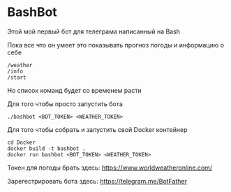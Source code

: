 # BashBot

Этой мой первый бот для телеграма написанный на Bash

Пока все что он умеет это показывать прогноз погоды и информацию о себе

```
/weather
/info
/start
```

Но список команд будет со временем расти

Для того чтобы просто запустить бота

```
./bashbot <BOT_TOKEN> <WEATHER_TOKEN>
```

Для того чтобы собрать и запустить свой Docker контейнер

```
cd Docker
docker build -t bashbot .
docker run bashbot <BOT_TOKEN> <WEATHER_TOKEN>
```


Токен для погоды брать здесь: https://www.worldweatheronline.com/

Зарегестрировать бота здесь: https://telegram.me/BotFather
